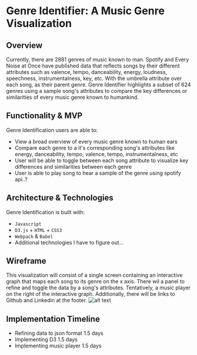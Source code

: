 # Genre Identifier: A Music Genre Visualization

## Overview
Currently, there are 2881 genres of music known to man. Spotify and Every Noise at Once have published data that reflects songs by their different attributes such as valence, tempo, danceability, energy, loudness, speechness, instrumentalness, key, etc. With the umbrella attribute over each song, as their parent genre. Genre Identifier highlights a subset of 624 genres using a sample song's attributes to compare the key differences or similarities of every music genre known to humankind.

## Functionality & MVP
Genre Identification users are able to:
* View a broad overview of every music genre known to human ears
* Compare each genre to a it's corresponding song's attributes like energy, danceability, tempo, valence, tempo, instrumentalness, etc
* User will be able to toggle between each song attribute to visualize key differences and similarities between each genre
* User is able to play song to hear a sample of the genre using spotify api..?

## Architecture & Technologies
Genre Identification is built with:
* `Javascript`
* `D3.js` + `HTML` + `CSS3`
* `Webpack` & `Babel`
* Additional technologies I have to figure out...

## Wireframe
This visualization will consist of a single screen containing an interactive graph that maps each song to its genre on the x axis. There wil a panel to refine and toggle the data by a song's attributes. Tentatively, a music player on the right of the interactive graph. Additionally, there will be links to Github and Linkedin at the footer. 
![alt text](https://github.com/chunisama/mapping_genres/blob/master/images/Wireframe.jpg)


## Implementation Timeline
* Refining data to json format 1.5 days
* Implementing D3 1.5 days
* Implementing music player 1.5 days


